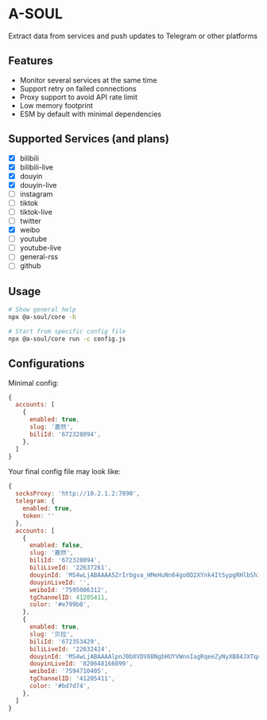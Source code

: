 # A-SOUL

Extract data from services and push updates to Telegram or other platforms

## Features

- Monitor several services at the same time
- Support retry on failed connections
- Proxy support to avoid API rate limit
- Low memory footprint
- ESM by default with minimal dependencies

## Supported Services (and plans)

- [x] bilibili
- [x] bilibili-live
- [x] douyin
- [x] douyin-live
- [ ] instagram
- [ ] tiktok
- [ ] tiktok-live
- [ ] twitter
- [x] weibo
- [ ] youtube
- [ ] youtube-live
- [ ] general-rss
- [ ] github

## Usage

```bash
# Show general help
npx @a-soul/core -h

# Start from specific config file
npx @a-soul/core run -c config.js
```

## Configurations

Minimal config:

```js
{
  accounts: [
    {
      enabled: true,
      slug: '嘉然',
      biliId: '672328094',
    },
  ]
}
```

Your final config file may look like:

```js
{
  socksProxy: 'http://10.2.1.2:7890',
  telegram: {
    enabled: true,
    token: ''
  },
  accounts: [
    {
      enabled: false,
      slug: '嘉然',
      biliId: '672328094',
      biliLiveId: '22637261',
      douyinId: 'MS4wLjABAAAA5ZrIrbgva_HMeHuNn64goOD2XYnk4ItSypgRHlbSh1c',
      douyinLiveId: '',
      weiboId: '7595006312',
      tgChannelID: 41205411,
      color: '#e799b0',
    },
    {
      enabled: true,
      slug: '贝拉',
      biliId: '672353429',
      biliLiveId: '22632424',
      douyinId: 'MS4wLjABAAAAlpnJ0bXVDV6BNgbHUYVWnnIagRqeeZyNyXB84JXTqAS5tgGjAtw0ZZkv0KSHYyhP',
      douyinLiveId: '820648166099',
      weiboId: '7594710405',
      tgChannelID: '41205411',
      color: '#bd7d74',
    },
  ]
}
```

